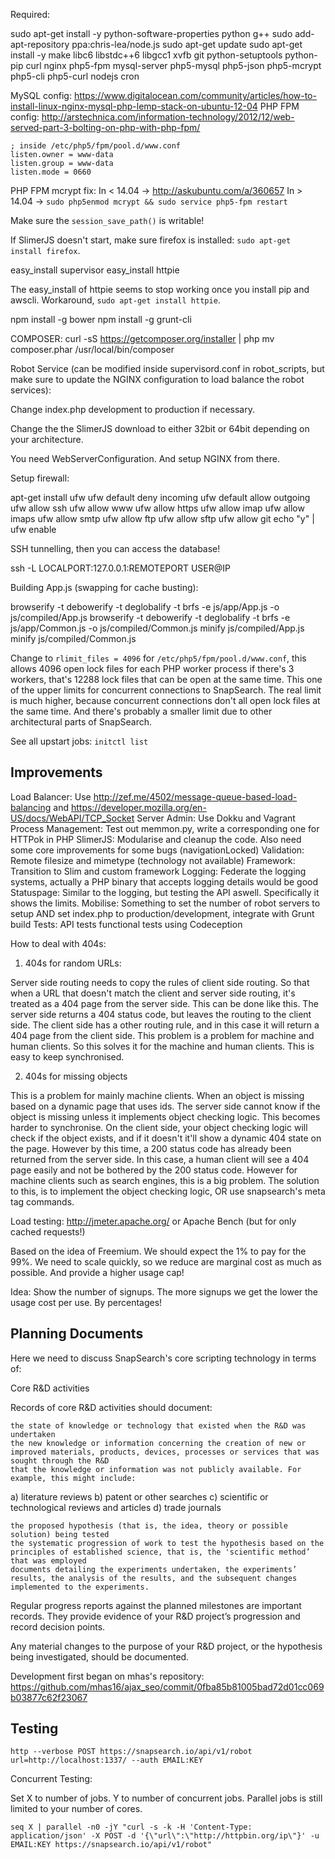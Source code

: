 Required:

sudo apt-get install -y python-software-properties python g++
sudo add-apt-repository ppa:chris-lea/node.js
sudo apt-get update
sudo apt-get install -y make libc6 libstdc++6 libgcc1 xvfb git python-setuptools python-pip curl nginx php5-fpm mysql-server php5-mysql php5-json php5-mcrypt php5-cli php5-curl nodejs cron

MySQL config: 
https://www.digitalocean.com/community/articles/how-to-install-linux-nginx-mysql-php-lemp-stack-on-ubuntu-12-04
PHP FPM config:
http://arstechnica.com/information-technology/2012/12/web-served-part-3-bolting-on-php-with-php-fpm/

```
; inside /etc/php5/fpm/pool.d/www.conf
listen.owner = www-data
listen.group = www-data
listen.mode = 0660
```

PHP FPM mcrypt fix:
In < 14.04 -> http://askubuntu.com/a/360657
In > 14.04 -> `sudo php5enmod mcrypt && sudo service php5-fpm restart`

Make sure the `session_save_path()` is writable!

If SlimerJS doesn't start, make sure firefox is installed: `sudo apt-get install firefox`.

easy_install supervisor
easy_install httpie

The easy_install of httpie seems to stop working once you install pip and awscli. Workaround, `sudo apt-get install httpie`.

npm install -g bower
npm install -g grunt-cli

COMPOSER:
curl -sS https://getcomposer.org/installer | php
mv composer.phar /usr/local/bin/composer

Robot Service (can be modified inside supervisord.conf in robot_scripts, but make sure to update the NGINX configuration to load balance the robot services):

Change index.php development to production if necessary.

Change the the SlimerJS download to either 32bit or 64bit depending on your architecture.

You need WebServerConfiguration. And setup NGINX from there.

Setup firewall:

apt-get install ufw
ufw default deny incoming
ufw default allow outgoing
ufw allow ssh
ufw allow www
ufw allow https
ufw allow imap
ufw allow imaps
ufw allow smtp
ufw allow ftp
ufw allow sftp
ufw allow git
echo "y" | ufw enable

SSH tunnelling, then you can access the database!

ssh -L LOCALPORT:127.0.0.1:REMOTEPORT USER@IP

Building App.js (swapping for cache busting):

browserify -t debowerify -t deglobalify -t brfs -e js/app/App.js -o js/compiled/App.js
browserify -t debowerify -t deglobalify -t brfs -e js/app/Common.js -o js/compiled/Common.js
minify js/compiled/App.js
minify js/compiled/Common.js

Change to `rlimit_files = 4096` for `/etc/php5/fpm/pool.d/www.conf`, this allows 4096 open lock files for each PHP worker process if there's 3 workers, that's 12288 lock files that can be open at the same time. This one of the upper limits for concurrent connections to SnapSearch. The real limit is much higher, because concurrent connections don't all open lock files at the same time. And there's probably a smaller limit due to other architectural parts of SnapSearch.

See all upstart jobs: `initctl list`

Improvements
------------

Load Balancer: Use http://zef.me/4502/message-queue-based-load-balancing and https://developer.mozilla.org/en-US/docs/WebAPI/TCP_Socket
Server Admin: Use Dokku and Vagrant
Process Management: Test out memmon.py, write a corresponding one for HTTPok in PHP
SlimerJS: Modularise and cleanup the code. Also need some core improvements for some bugs (navigationLocked)
Validation: Remote filesize and mimetype (technology not available)
Framework: Transition to Slim and custom framework
Logging: Federate the logging systems, actually a PHP binary that accepts logging details would be good
Statuspage: Similar to the logging, but testing the API aswell. Specifically it shows the limits.
Mobilise: Something to set the number of robot servers to setup AND set index.php to production/development, integrate with Grunt build
Tests: API tests functional tests using Codeception

How to deal with 404s:

1. 404s for random URLs:

Server side routing needs to copy the rules of client side routing. So that when a URL that doesn't match the client and server side routing, it's treated as a 404 page from the server side. This can be done like this. The server side returns a 404 status code, but leaves the routing to the client side. The client side has a other routing rule, and in this case it will return a 404 page from the client side.
This problem is a problem for machine and human clients. So this solves it for the machine and human clients.
This is easy to keep synchronised.

2. 404s for missing objects

This is a problem for mainly machine clients.
When an object is missing based on a dynamic page that uses ids. The server side cannot know if the object is missing unless it implements object checking logic. This becomes harder to synchronise.
On the client side, your object checking logic will check if the object exists, and if it doesn't it'll show a dynamic 404 state on the page. However by this time, a 200 status code has already been returned from the server side.
In this case, a human client will see a 404 page easily and not be bothered by the 200 status code. However for machine clients such as search engines, this is a big problem. The solution to this, is to implement the object checking logic, OR use snapsearch's meta tag commands.

Load testing: http://jmeter.apache.org/ or Apache Bench (but for only cached requests!)

Based on the idea of Freemium. We should expect the 1% to pay for the 99%. We need to scale quickly, so we reduce are marginal cost as much as possible. And provide a higher usage cap!

Idea: Show the number of signups. The more signups we get the lower the usage cost per use. By percentages!

Planning Documents
------------------

Here we need to discuss SnapSearch's core scripting technology in terms of:

 Core R&D activities

Records of core R&D activities should document: 

    the state of knowledge or technology that existed when the R&D was undertaken
    the new knowledge or information concerning the creation of new or improved materials, products, devices, processes or services that was sought through the R&D
    that the knowledge or information was not publicly available. For example, this might include:

a) literature reviews
b) patent or other searches
c) scientific or technological reviews and articles
d) trade journals

    the proposed hypothesis (that is, the idea, theory or possible solution) being tested
    the systematic progression of work to test the hypothesis based on the principles of established science, that is, the 'scientific method’ that was employed
    documents detailing the experiments undertaken, the experiments’ results, the analysis of the results, and the subsequent changes implemented to the experiments.

Regular progress reports against the planned milestones are important records. They provide evidence of your R&D project’s progression and record decision points.

Any material changes to the purpose of your R&D project, or the hypothesis being investigated, should be documented.

Development first began on mhas's repository: https://github.com/mhas16/ajax_seo/commit/0fba85b81005bad72d01cc069b03877c62f23067

Testing
-------

```
http --verbose POST https://snapsearch.io/api/v1/robot url=http://localhost:1337/ --auth EMAIL:KEY
```

Concurrent Testing:

Set X to number of jobs. Y to number of concurrent jobs. Parallel jobs is still limited to your number of cores.

```
seq X | parallel -n0 -jY "curl -s -k -H 'Content-Type: application/json' -X POST -d '{\"url\":\"http://httpbin.org/ip\"}' -u EMAIL:KEY https://snapsearch.io/api/v1/robot"
```
